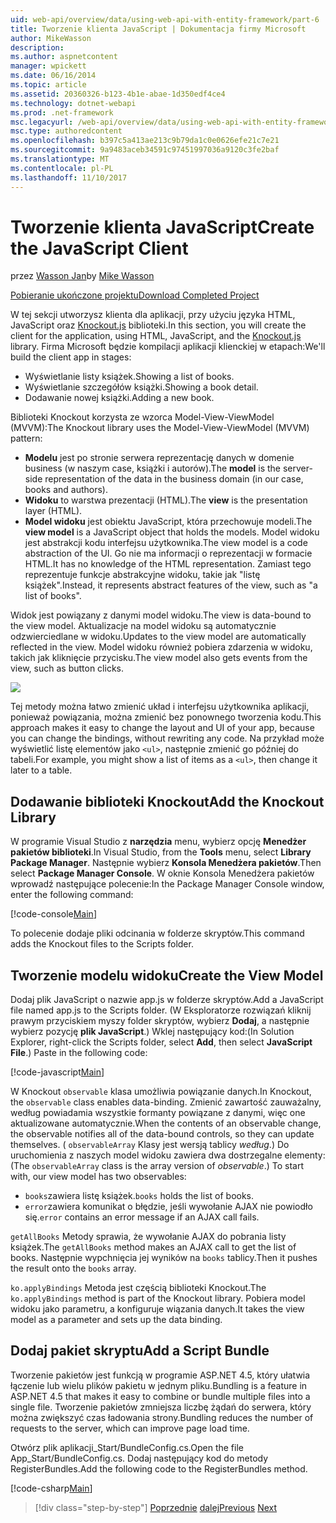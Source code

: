 ```yaml
---
uid: web-api/overview/data/using-web-api-with-entity-framework/part-6
title: Tworzenie klienta JavaScript | Dokumentacja firmy Microsoft
author: MikeWasson
description: 
ms.author: aspnetcontent
manager: wpickett
ms.date: 06/16/2014
ms.topic: article
ms.assetid: 20360326-b123-4b1e-abae-1d350edf4ce4
ms.technology: dotnet-webapi
ms.prod: .net-framework
msc.legacyurl: /web-api/overview/data/using-web-api-with-entity-framework/part-6
msc.type: authoredcontent
ms.openlocfilehash: b397c5a413ae213c9b79da1c0e0626efe21c7e21
ms.sourcegitcommit: 9a9483aceb34591c97451997036a9120c3fe2baf
ms.translationtype: MT
ms.contentlocale: pl-PL
ms.lasthandoff: 11/10/2017
---
```

<a name="create-the-javascript-client"></a><span data-ttu-id="877ca-102">Tworzenie klienta JavaScript</span><span class="sxs-lookup"><span data-stu-id="877ca-102">Create the JavaScript Client</span></span>
====================
<span data-ttu-id="877ca-103">przez [Wasson Jan](https://github.com/MikeWasson)</span><span class="sxs-lookup"><span data-stu-id="877ca-103">by [Mike Wasson](https://github.com/MikeWasson)</span></span>

[<span data-ttu-id="877ca-104">Pobieranie ukończone projektu</span><span class="sxs-lookup"><span data-stu-id="877ca-104">Download Completed Project</span></span>](https://github.com/MikeWasson/BookService)

<span data-ttu-id="877ca-105">W tej sekcji utworzysz klienta dla aplikacji, przy użyciu języka HTML, JavaScript oraz [Knockout.js](http://knockoutjs.com/) biblioteki.</span><span class="sxs-lookup"><span data-stu-id="877ca-105">In this section, you will create the client for the application, using HTML, JavaScript, and the [Knockout.js](http://knockoutjs.com/) library.</span></span> <span data-ttu-id="877ca-106">Firma Microsoft będzie kompilacji aplikacji klienckiej w etapach:</span><span class="sxs-lookup"><span data-stu-id="877ca-106">We'll build the client app in stages:</span></span>

- <span data-ttu-id="877ca-107">Wyświetlanie listy książek.</span><span class="sxs-lookup"><span data-stu-id="877ca-107">Showing a list of books.</span></span>
- <span data-ttu-id="877ca-108">Wyświetlanie szczegółów książki.</span><span class="sxs-lookup"><span data-stu-id="877ca-108">Showing a book detail.</span></span>
- <span data-ttu-id="877ca-109">Dodawanie nowej książki.</span><span class="sxs-lookup"><span data-stu-id="877ca-109">Adding a new book.</span></span>

<span data-ttu-id="877ca-110">Biblioteki Knockout korzysta ze wzorca Model-View-ViewModel (MVVM):</span><span class="sxs-lookup"><span data-stu-id="877ca-110">The Knockout library uses the Model-View-ViewModel (MVVM) pattern:</span></span>

- <span data-ttu-id="877ca-111">**Modelu** jest po stronie serwera reprezentację danych w domenie business (w naszym case, książki i autorów).</span><span class="sxs-lookup"><span data-stu-id="877ca-111">The **model** is the server-side representation of the data in the business domain (in our case, books and authors).</span></span>
- <span data-ttu-id="877ca-112">**Widoku** to warstwa prezentacji (HTML).</span><span class="sxs-lookup"><span data-stu-id="877ca-112">The **view** is the presentation layer (HTML).</span></span>
- <span data-ttu-id="877ca-113">**Model widoku** jest obiektu JavaScript, która przechowuje modeli.</span><span class="sxs-lookup"><span data-stu-id="877ca-113">The **view model** is a JavaScript object that holds the models.</span></span> <span data-ttu-id="877ca-114">Model widoku jest abstrakcji kodu interfejsu użytkownika.</span><span class="sxs-lookup"><span data-stu-id="877ca-114">The view model is a code abstraction of the UI.</span></span> <span data-ttu-id="877ca-115">Go nie ma informacji o reprezentacji w formacie HTML.</span><span class="sxs-lookup"><span data-stu-id="877ca-115">It has no knowledge of the HTML representation.</span></span> <span data-ttu-id="877ca-116">Zamiast tego reprezentuje funkcje abstrakcyjne widoku, takie jak &quot;listę książek&quot;.</span><span class="sxs-lookup"><span data-stu-id="877ca-116">Instead, it represents abstract features of the view, such as &quot;a list of books&quot;.</span></span>

<span data-ttu-id="877ca-117">Widok jest powiązany z danymi model widoku.</span><span class="sxs-lookup"><span data-stu-id="877ca-117">The view is data-bound to the view model.</span></span> <span data-ttu-id="877ca-118">Aktualizacje na model widoku są automatycznie odzwierciedlane w widoku.</span><span class="sxs-lookup"><span data-stu-id="877ca-118">Updates to the view model are automatically reflected in the view.</span></span> <span data-ttu-id="877ca-119">Model widoku również pobiera zdarzenia w widoku, takich jak kliknięcie przycisku.</span><span class="sxs-lookup"><span data-stu-id="877ca-119">The view model also gets events from the view, such as button clicks.</span></span>

![](part-6/_static/image1.png)

<span data-ttu-id="877ca-120">Tej metody można łatwo zmienić układ i interfejsu użytkownika aplikacji, ponieważ powiązania, można zmienić bez ponownego tworzenia kodu.</span><span class="sxs-lookup"><span data-stu-id="877ca-120">This approach makes it easy to change the layout and UI of your app, because you can change the bindings, without rewriting any code.</span></span> <span data-ttu-id="877ca-121">Na przykład może wyświetlić listę elementów jako `<ul>`, następnie zmienić go później do tabeli.</span><span class="sxs-lookup"><span data-stu-id="877ca-121">For example, you might show a list of items as a `<ul>`, then change it later to a table.</span></span>

## <a name="add-the-knockout-library"></a><span data-ttu-id="877ca-122">Dodawanie biblioteki Knockout</span><span class="sxs-lookup"><span data-stu-id="877ca-122">Add the Knockout Library</span></span>

<span data-ttu-id="877ca-123">W programie Visual Studio z **narzędzia** menu, wybierz opcję **Menedżer pakietów biblioteki**.</span><span class="sxs-lookup"><span data-stu-id="877ca-123">In Visual Studio, from the **Tools** menu, select **Library Package Manager**.</span></span> <span data-ttu-id="877ca-124">Następnie wybierz **Konsola Menedżera pakietów**.</span><span class="sxs-lookup"><span data-stu-id="877ca-124">Then select **Package Manager Console**.</span></span> <span data-ttu-id="877ca-125">W oknie Konsola Menedżera pakietów wprowadź następujące polecenie:</span><span class="sxs-lookup"><span data-stu-id="877ca-125">In the Package Manager Console window, enter the following command:</span></span>

[!code-console[Main](part-6/samples/sample1.cmd)]

<span data-ttu-id="877ca-126">To polecenie dodaje pliki odcinania w folderze skryptów.</span><span class="sxs-lookup"><span data-stu-id="877ca-126">This command adds the Knockout files to the Scripts folder.</span></span>

## <a name="create-the-view-model"></a><span data-ttu-id="877ca-127">Tworzenie modelu widoku</span><span class="sxs-lookup"><span data-stu-id="877ca-127">Create the View Model</span></span>

<span data-ttu-id="877ca-128">Dodaj plik JavaScript o nazwie app.js w folderze skryptów.</span><span class="sxs-lookup"><span data-stu-id="877ca-128">Add a JavaScript file named app.js to the Scripts folder.</span></span> <span data-ttu-id="877ca-129">(W Eksploratorze rozwiązań kliknij prawym przyciskiem myszy folder skryptów, wybierz **Dodaj**, a następnie wybierz pozycję **plik JavaScript**.) Wklej następujący kod:</span><span class="sxs-lookup"><span data-stu-id="877ca-129">(In Solution Explorer, right-click the Scripts folder, select **Add**, then select **JavaScript File**.) Paste in the following code:</span></span>

[!code-javascript[Main](part-6/samples/sample2.js)]

<span data-ttu-id="877ca-130">W Knockout `observable` klasa umożliwia powiązanie danych.</span><span class="sxs-lookup"><span data-stu-id="877ca-130">In Knockout, the `observable` class enables data-binding.</span></span> <span data-ttu-id="877ca-131">Zmienić zawartość zauważalny, według powiadamia wszystkie formanty powiązane z danymi, więc one aktualizowane automatycznie.</span><span class="sxs-lookup"><span data-stu-id="877ca-131">When the contents of an observable change, the observable notifies all of the data-bound controls, so they can update themselves.</span></span> <span data-ttu-id="877ca-132">( `observableArray` Klasy jest wersją tablicy *według*.) Do uruchomienia z naszych model widoku zawiera dwa dostrzegalne elementy:</span><span class="sxs-lookup"><span data-stu-id="877ca-132">(The `observableArray` class is the array version of *observable*.) To start with, our view model has two observables:</span></span>

- <span data-ttu-id="877ca-133">`books`zawiera listę książek.</span><span class="sxs-lookup"><span data-stu-id="877ca-133">`books` holds the list of books.</span></span>
- <span data-ttu-id="877ca-134">`error`zawiera komunikat o błędzie, jeśli wywołanie AJAX nie powiodło się.</span><span class="sxs-lookup"><span data-stu-id="877ca-134">`error` contains an error message if an AJAX call fails.</span></span>

<span data-ttu-id="877ca-135">`getAllBooks` Metody sprawia, że wywołanie AJAX do pobrania listy książek.</span><span class="sxs-lookup"><span data-stu-id="877ca-135">The `getAllBooks` method makes an AJAX call to get the list of books.</span></span> <span data-ttu-id="877ca-136">Następnie wypchnięcia jej wyników na `books` tablicy.</span><span class="sxs-lookup"><span data-stu-id="877ca-136">Then it pushes the result onto the `books` array.</span></span>

<span data-ttu-id="877ca-137">`ko.applyBindings` Metoda jest częścią biblioteki Knockout.</span><span class="sxs-lookup"><span data-stu-id="877ca-137">The `ko.applyBindings` method is part of the Knockout library.</span></span> <span data-ttu-id="877ca-138">Pobiera model widoku jako parametru, a konfiguruje wiązania danych.</span><span class="sxs-lookup"><span data-stu-id="877ca-138">It takes the view model as a parameter and sets up the data binding.</span></span>

## <a name="add-a-script-bundle"></a><span data-ttu-id="877ca-139">Dodaj pakiet skryptu</span><span class="sxs-lookup"><span data-stu-id="877ca-139">Add a Script Bundle</span></span>

<span data-ttu-id="877ca-140">Tworzenie pakietów jest funkcją w programie ASP.NET 4.5, który ułatwia łączenie lub wielu plików pakietu w jednym pliku.</span><span class="sxs-lookup"><span data-stu-id="877ca-140">Bundling is a feature in ASP.NET 4.5 that makes it easy to combine or bundle multiple files into a single file.</span></span> <span data-ttu-id="877ca-141">Tworzenie pakietów zmniejsza liczbę żądań do serwera, który można zwiększyć czas ładowania strony.</span><span class="sxs-lookup"><span data-stu-id="877ca-141">Bundling reduces the number of requests to the server, which can improve page load time.</span></span>

<span data-ttu-id="877ca-142">Otwórz plik aplikacji\_Start/BundleConfig.cs.</span><span class="sxs-lookup"><span data-stu-id="877ca-142">Open the file App\_Start/BundleConfig.cs.</span></span> <span data-ttu-id="877ca-143">Dodaj następujący kod do metody RegisterBundles.</span><span class="sxs-lookup"><span data-stu-id="877ca-143">Add the following code to the RegisterBundles method.</span></span>

[!code-csharp[Main](part-6/samples/sample3.cs)]

>[!div class="step-by-step"]
<span data-ttu-id="877ca-144">[Poprzednie](part-5.md)
[dalej](part-7.md)</span><span class="sxs-lookup"><span data-stu-id="877ca-144">[Previous](part-5.md)
[Next](part-7.md)</span></span>
